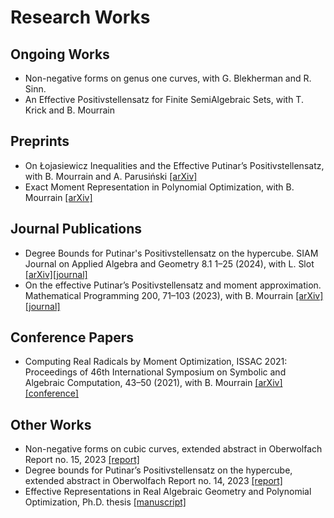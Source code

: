 # Research Works
## Ongoing Works

- Non-negative forms on genus one curves, with G. Blekherman and R. Sinn.
- An Effective Positivstellensatz for Finite SemiAlgebraic Sets, with T. Krick and B. Mourrain


## Preprints

- On Łojasiewicz Inequalities and the Effective Putinar’s Positivstellensatz, with B. Mourrain and A. Parusiński [[arXiv]](https://arxiv.org/abs/2212.09551)
- Exact Moment Representation in Polynomial Optimization, with B. Mourrain [[arXiv]](https://arxiv.org/abs/2012.14652)

## Journal Publications 

- Degree Bounds for Putinar's Positivstellensatz on the hypercube. SIAM Journal on Applied Algebra and Geometry 8.1 1–25 (2024), with L. Slot [[arXiv]](https://arxiv.org/abs/2302.12558)[[journal]](https://epubs.siam.org/doi/10.1137/23M1555430)
- On the effective Putinar’s Positivstellensatz and moment approximation. Mathematical Programming 200, 71–103 (2023), with B. Mourrain [[arXiv]](https://arxiv.org/abs/2111.11258)[[journal]](https://link.springer.com/article/10.1007/s10107-022-01877-6)


## Conference Papers

- Computing Real Radicals by Moment Optimization, ISSAC 2021: Proceedings of 46th International Symposium on Symbolic and Algebraic Computation, 43–50 (2021),  with B. Mourrain [[arXiv]](https://arxiv.org/abs/2102.09367)[[conference]](https://dl.acm.org/doi/10.1145/3452143.3465541)

## Other Works
- Non-negative forms on cubic curves, extended abstract in Oberwolfach Report no. 15, 2023 [[report]](https://doi.org/10.14760/OWR-2023-15)
- Degree bounds for Putinar’s Positivstellensatz on the hypercube, extended abstract in Oberwolfach Report no. 14, 2023 [[report]](https://doi.org/10.14760/OWR-2023-14)
- Effective Representations in Real Algebraic Geometry and Polynomial Optimization, Ph.D. thesis [[manuscript]](https://inria.hal.science/tel-03937680/)
